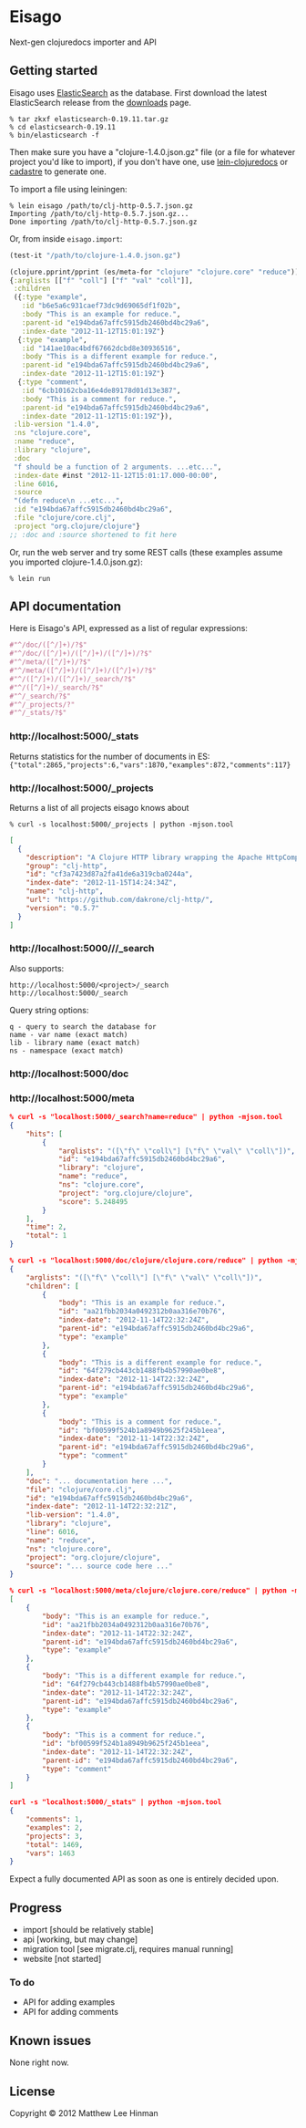 # Eisago

Next-gen clojuredocs importer and API

## Getting started

Eisago uses [ElasticSearch](http://elasticsearch.org) as the database.
First download the latest ElasticSearch release from the
[downloads](http://www.elasticsearch.org/download/) page.

```shell
% tar zkxf elasticsearch-0.19.11.tar.gz
% cd elasticsearch-0.19.11
% bin/elasticsearch -f
```

Then make sure you have a "clojure-1.4.0.json.gz" file (or a file for
whatever project you'd like to import), if you don't have one, use
[lein-clojuredocs](https://github.com/dakrone/lein-clojuredocs) or
[cadastre](https://github.com/dakrone/cadastre) to generate one.

To import a file using leiningen:

```shell
% lein eisago /path/to/clj-http-0.5.7.json.gz
Importing /path/to/clj-http-0.5.7.json.gz...
Done importing /path/to/clj-http-0.5.7.json.gz
```

Or, from inside `eisago.import`:

```clojure
(test-it "/path/to/clojure-1.4.0.json.gz")

(clojure.pprint/pprint (es/meta-for "clojure" "clojure.core" "reduce"))
{:arglists [["f" "coll"] ["f" "val" "coll"]],
 :children
 ({:type "example",
   :id "b6e5a6c931caef73dc9d69065df1f02b",
   :body "This is an example for reduce.",
   :parent-id "e194bda67affc5915db2460bd4bc29a6",
   :index-date "2012-11-12T15:01:19Z"}
  {:type "example",
   :id "141ae10ac4bdf67662dcbd8e30936516",
   :body "This is a different example for reduce.",
   :parent-id "e194bda67affc5915db2460bd4bc29a6",
   :index-date "2012-11-12T15:01:19Z"}
  {:type "comment",
   :id "6cb10162cba16e4de89178d01d13e387",
   :body "This is a comment for reduce.",
   :parent-id "e194bda67affc5915db2460bd4bc29a6",
   :index-date "2012-11-12T15:01:19Z"}),
 :lib-version "1.4.0",
 :ns "clojure.core",
 :name "reduce",
 :library "clojure",
 :doc
 "f should be a function of 2 arguments. ...etc...",
 :index-date #inst "2012-11-12T15:01:17.000-00:00",
 :line 6016,
 :source
 "(defn reduce\n ...etc...",
 :id "e194bda67affc5915db2460bd4bc29a6",
 :file "clojure/core.clj",
 :project "org.clojure/clojure"}
;; :doc and :source shortened to fit here
```

Or, run the web server and try some REST calls (these examples assume
you imported clojure-1.4.0.json.gz):

```
% lein run
```

## API documentation

Here is Eisago's API, expressed as a list of regular expressions:

```clojure
#"^/doc/([^/]+)/?$"
#"^/doc/([^/]+)/([^/]+)/([^/]+)/?$"
#"^/meta/([^/]+)/?$"
#"^/meta/([^/]+)/([^/]+)/([^/]+)/?$"
#"^/([^/]+)/([^/]+)/_search/?$"
#"^/([^/]+)/_search/?$"
#"^/_search/?$"
#"^/_projects/?"
#"^/_stats/?$"
```

### http://localhost:5000/_stats

Returns statistics for the number of documents in ES:
`{"total":2865,"projects":6,"vars":1870,"examples":872,"comments":117}`

### http://localhost:5000/_projects

Returns a list of all projects eisago knows about

`% curl -s localhost:5000/_projects | python -mjson.tool`

```json
[
  {
    "description": "A Clojure HTTP library wrapping the Apache HttpComponents client.",
    "group": "clj-http",
    "id": "cf3a7423d87a2fa41de6a319cba0244a",
    "index-date": "2012-11-15T14:24:34Z",
    "name": "clj-http",
    "url": "https://github.com/dakrone/clj-http/",
    "version": "0.5.7"
  }
]
```

### http://localhost:5000/<project>/<namespace>/_search

Also supports:

```
http://localhost:5000/<project>/_search
http://localhost:5000/_search
```

Query string options:

```
q - query to search the database for
name - var name (exact match)
lib - library name (exact match)
ns - namespace (exact match)
```

### http://localhost:5000/doc

### http://localhost:5000/meta

```json
% curl -s "localhost:5000/_search?name=reduce" | python -mjson.tool
{
    "hits": [
        {
            "arglists": "([\"f\" \"coll\"] [\"f\" \"val\" \"coll\"])",
            "id": "e194bda67affc5915db2460bd4bc29a6",
            "library": "clojure",
            "name": "reduce",
            "ns": "clojure.core",
            "project": "org.clojure/clojure",
            "score": 5.248495
        }
    ],
    "time": 2,
    "total": 1
}
```

```json
% curl -s "localhost:5000/doc/clojure/clojure.core/reduce" | python -mjson.tool
{
    "arglists": "([\"f\" \"coll\"] [\"f\" \"val\" \"coll\"])",
    "children": [
        {
            "body": "This is an example for reduce.",
            "id": "aa21fbb2034a0492312b0aa316e70b76",
            "index-date": "2012-11-14T22:32:24Z",
            "parent-id": "e194bda67affc5915db2460bd4bc29a6",
            "type": "example"
        },
        {
            "body": "This is a different example for reduce.",
            "id": "64f279cb443cb1488fb4b57990ae0be8",
            "index-date": "2012-11-14T22:32:24Z",
            "parent-id": "e194bda67affc5915db2460bd4bc29a6",
            "type": "example"
        },
        {
            "body": "This is a comment for reduce.",
            "id": "bf00599f524b1a8949b9625f245b1eea",
            "index-date": "2012-11-14T22:32:24Z",
            "parent-id": "e194bda67affc5915db2460bd4bc29a6",
            "type": "comment"
        }
    ],
    "doc": "... documentation here ...",
    "file": "clojure/core.clj",
    "id": "e194bda67affc5915db2460bd4bc29a6",
    "index-date": "2012-11-14T22:32:21Z",
    "lib-version": "1.4.0",
    "library": "clojure",
    "line": 6016,
    "name": "reduce",
    "ns": "clojure.core",
    "project": "org.clojure/clojure",
    "source": "... source code here ..."
}
```

```json
% curl -s "localhost:5000/meta/clojure/clojure.core/reduce" | python -mjson.tool
[
    {
        "body": "This is an example for reduce.",
        "id": "aa21fbb2034a0492312b0aa316e70b76",
        "index-date": "2012-11-14T22:32:24Z",
        "parent-id": "e194bda67affc5915db2460bd4bc29a6",
        "type": "example"
    },
    {
        "body": "This is a different example for reduce.",
        "id": "64f279cb443cb1488fb4b57990ae0be8",
        "index-date": "2012-11-14T22:32:24Z",
        "parent-id": "e194bda67affc5915db2460bd4bc29a6",
        "type": "example"
    },
    {
        "body": "This is a comment for reduce.",
        "id": "bf00599f524b1a8949b9625f245b1eea",
        "index-date": "2012-11-14T22:32:24Z",
        "parent-id": "e194bda67affc5915db2460bd4bc29a6",
        "type": "comment"
    }
]
```

```json
curl -s "localhost:5000/_stats" | python -mjson.tool
{
    "comments": 1,
    "examples": 2,
    "projects": 3,
    "total": 1469,
    "vars": 1463
}
```

Expect a fully documented API as soon as one is entirely decided upon.

## Progress

- import [should be relatively stable]
- api [working, but may change]
- migration tool [see migrate.clj, requires manual running]
- website [not started]

### To do

- API for adding examples
- API for adding comments

## Known issues

None right now.

## License

Copyright © 2012 Matthew Lee Hinman
